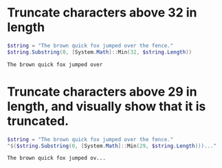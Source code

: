 # Truncate characters above 32 in length
```PowerShell
$string = "The brown quick fox jumped over the fence."
$string.Substring(0, [System.Math]::Min(32, $string.Length))
```
```The brown quick fox jumped over ```

# Truncate characters above 29 in length, and visually show that it is truncated.
```PowerShell
$string = "The brown quick fox jumped over the fence."
"$($string.Substring(0, [System.Math]::Min(29, $string.Length)))..."
```
```The brown quick fox jumped ov...```
